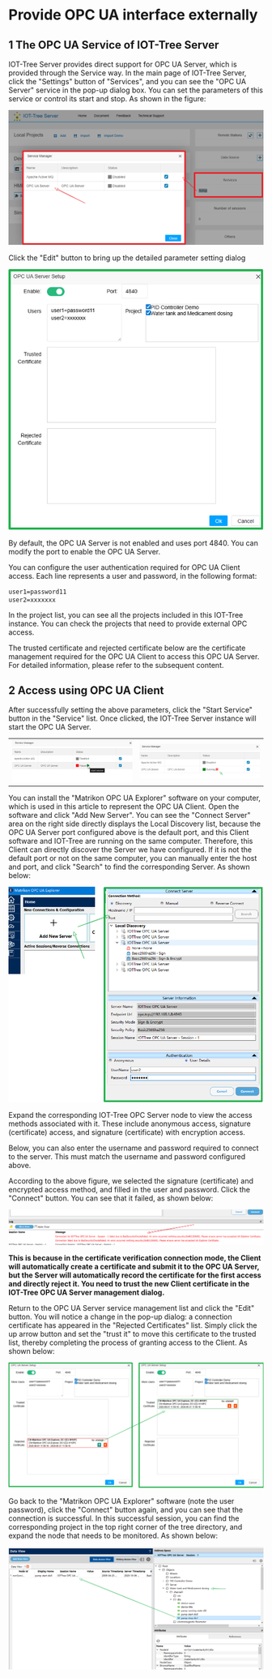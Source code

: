 Provide OPC UA interface externally
==

## 1 The OPC UA Service of IOT-Tree Server



IOT-Tree Server provides direct support for OPC UA Server, which is provided through the Service way. In the main page of IOT-Tree Server, click the "Settings" button of "Services", and you can see the "OPC UA Server" service in the pop-up dialog box. You can set the parameters of this service or control its start and stop. As shown in the figure:

<img src="../img/adv/opcua01.en.png">

Click the "Edit" button to bring up the detailed parameter setting dialog

<img src="../img/adv/opcua02.png">

By default, the OPC UA Server is not enabled and uses port 4840. You can modify the port to enable the OPC UA Server.

You can configure the user authentication required for OPC UA Client access. Each line represents a user and password, in the following format:

```
user1=password11
user2=xxxxxxx
```

In the project list, you can see all the projects included in this IOT-Tree instance. You can check the projects that need to provide external OPC access.

The trusted certificate and rejected certificate below are the certificate management required for the OPC UA Client to access this OPC UA Server. For detailed information, please refer to the subsequent content.




## 2 Access using OPC UA Client



After successfully setting the above parameters, click the "Start Service" button in the "Service" list. Once clicked, the IOT-Tree Server instance will start the OPC UA Server.


<table>
<tr>
 <td><img src="../img/adv/opcua03.png"></td>
 <td><img src="../img/adv/opcua04.png"></td>
</tr>
</table>



You can install the "Matrikon OPC UA Explorer" software on your computer, which is used in this article to represent the OPC UA Client. Open the software and click "Add New Server". You can see the "Connect Server" area on the right side directly displays the Local Discovery list, because the OPC UA Server port configured above is the default port, and this Client software and IOT-Tree are running on the same computer. Therefore, this Client can directly discover the Server we have configured. If it is not the default port or not on the same computer, you can manually enter the host and port, and click "Search" to find the corresponding Server. As shown below:


<img src="../img/adv/opcua05.png">



Expand the corresponding IOT-Tree OPC Server node to view the access methods associated with it. These include anonymous access, signature (certificate) access, and signature (certificate) with encryption access.

Below, you can also enter the username and password required to connect to the server. This must match the username and password configured above.

According to the above figure, we selected the signature (certificate) and encrypted access method, and filled in the user and password. Click the "Connect" button. You can see that it failed, as shown below:


<img src="../img/adv/opcua06.png">



**This is because in the certificate verification connection mode, the Client will automatically create a certificate and submit it to the OPC UA Server, but the Server will automatically record the certificate for the first access and directly reject it. You need to trust the new Client certificate in the IOT-Tree OPC UA Server management dialog.**

Return to the OPC UA Server service management list and click the "Edit" button. You will notice a change in the pop-up dialog: a connection certificate has appeared in the "Rejected Certificates" list. Simply click the up arrow button and set the "trust it" to move this certificate to the trusted list, thereby completing the process of granting access to the Client. As shown below:


<img src="../img/adv/opcua07.png">



Go back to the "Matrikon OPC UA Explorer" software (note the user password), click the "Connect" button again, and you can see that the connection is successful. In this successful session, you can find the corresponding project in the top right corner of the tree directory, and expand the node that needs to be monitored. As shown below:


<img src="../img/adv/opcua08.png">
